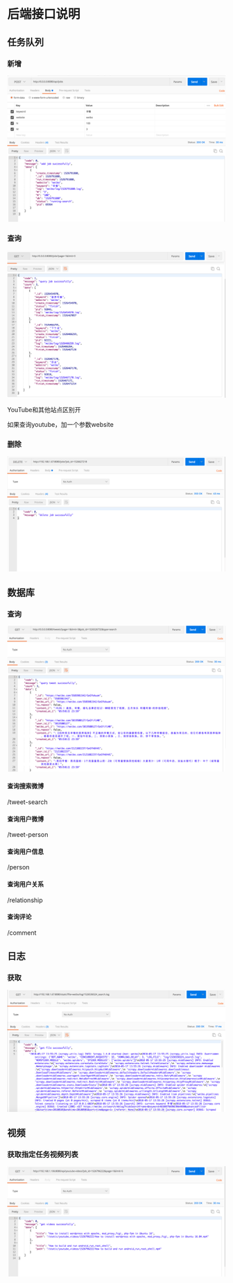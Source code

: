 # 后端接口说明

## 任务队列

### 新增

![](imgs/1.png)

### 查询

![](imgs/2.png)

YouTube和其他站点区别开

如果查询youtube，加一个参数website

### 删除

![](imgs/5.png)

## 数据库

### 查询

![](imgs/3.png)

#### 查询搜索微博

/tweet-search

#### 查询用户微博

/tweet-person

#### 查询用户信息

/person

#### 查询用户关系

/relationship

#### 查询评论

/comment

## 日志

### 获取

![](imgs/4.png)

## 视频

### 获取指定任务视频列表

![](imgs/6.png)
